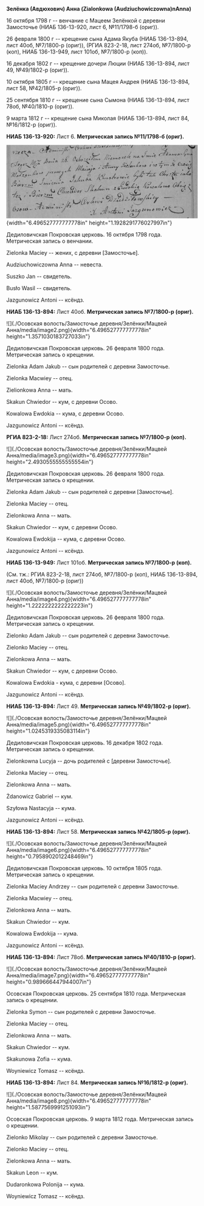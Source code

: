 **Зелёнка (Авдюхович) Анна (Zialonkowa (Audziuchowiczowna)nAnna)**

16 октября 1798 г -- венчание с Мацеем Зелёнкой с деревни Замосточье
(НИАБ 136-13-920, лист 6, №11/1798-б (ориг)).

26 февраля 1800 г -- крещение сына Адама Якуба (НИАБ 136-13-894, лист
40об, №7/1800-р (ориг)), (РГИА 823-2-18, лист 274об, №7/1800-р (коп),
НИАБ 136-13-949, лист 101об, №7/1800-р (коп)).

16 декабря 1802 г -- крещение дочери Люции (НИАБ 136-13-894, лист 49,
№49/1802-р (ориг)).

10 октября 1805 г -- крещение сына Мацея Андрея (НИАБ 136-13-894, лист
58, №42/1805-р (ориг)).

25 сентября 1810 г -- крещение сына Сымона (НИАБ 136-13-894, лист 78об,
№40/1810-р (ориг)).

9 марта 1812 г -- крещение сына Миколая (НИАБ 136-13-894, лист 84,
№16/1812-р (ориг)).

**НИАБ 136-13-920:** Лист 6. **Метрическая запись №11/1798-б (ориг).**

![](./media/0819e10f25afa7430512f5f57494ddb342eb88b0.png){width="6.496527777777778in"
height="1.1928291776027997in"}

Дедиловичская Покровская церковь. 16 октября 1798 года. Метрическая
запись о венчании.

Zielonka Maciey -- жених, с деревни \[Замосточье\].

Audziuchowiczowna Anna -- невеста.

Suszko Jan -- свидетель.

Busło Wasil -- свидетель.

Jazgunowicz Antoni -- ксёндз.

**НИАБ 136-13-894:** Лист 40об. **Метрическая запись №7/1800-р (ориг).**

![](./Осовская волость/Замосточье деревня/Зелёнки/Мацвей Анна/media/image2.png){width="6.496527777777778in"
height="1.3571030183727033in"}

Дедиловичская Покровская церковь. 26 февраля 1800 года. Метрическая
запись о крещении.

Zielonka Adam Jakub -- сын родителей с деревни Замосточье.

Zielonka Macwiey -- отец.

Zielionkowa Anna -- мать.

Skakun Chwiedor -- кум, с деревни Осово.

Kowalowa Ewdokia -- кума, с деревни Осово.

Jazgunowicz Antoni -- ксёндз.

**РГИА 823-2-18:** Лист 274об. **Метрическая запись №7/1800-р (коп).**

![](./Осовская волость/Замосточье деревня/Зелёнки/Мацвей Анна/media/image3.png){width="6.496527777777778in"
height="2.4930555555555554in"}

Дедиловичская Покровская церковь. 26 февраля 1800 года. Метрическая
запись о крещении.

Zielonka Adam Jakub -- сын родителей с деревни \[Замосточье\].

Zielonka Maciey -- отец.

Zielonkowa Anna -- мать.

Skakun Chwiedor -- кум, с деревни Осово.

Kowalowa Ewdokija -- кума, с деревни Осово.

Jazgunowicz Antoni -- ксёндз.

**НИАБ 136-13-949:** Лист 101об. **Метрическая запись №7/1800-р (коп).**

(См. тж.: РГИА 823-2-18, лист 274об, №7/1800-р (коп), НИАБ 136-13-894,
лист 40об, №7/1800-р (ориг))

![](./Осовская волость/Замосточье деревня/Зелёнки/Мацвей Анна/media/image4.png){width="6.496527777777778in"
height="1.2222222222222223in"}

Дедиловичская Покровская церковь. 26 февраля 1800 года. Метрическая
запись о крещении.

Zielonko Adam Jakub -- сын родителей с деревни Замосточье.

Zielonko Maciey -- отец.

Zielonkowa Anna -- мать.

Skakun Chwiedor -- кум, с деревни Осово.

Kowalowa Ewdokia - кума, с деревни \[Осово\].

Jazgunowicz Antoni -- ксёндз.

**НИАБ 136-13-894:** Лист 49. **Метрическая запись №49/1802-р (ориг).**

![](./Осовская волость/Замосточье деревня/Зелёнки/Мацвей Анна/media/image5.png){width="6.496527777777778in"
height="1.0245319335083114in"}

Дедиловичская Покровская церковь. 16 декабря 1802 года. Метрическая
запись о крещении.

Zielonkowna Lucyja -- дочь родителей с \[деревни Замосточье\].

Zielonka Maciey -- отец.

Zielonkowa Anna -- мать.

Żdanowicz Gabriel -- кум.

Szyłowa Nastacyja -- кума.

Jazgunowicz Antoni -- ксёндз.

**НИАБ 136-13-894:** Лист 58. **Метрическая запись №42/1805-р (ориг).**

![](./Осовская волость/Замосточье деревня/Зелёнки/Мацвей Анна/media/image6.png){width="6.496527777777778in"
height="0.7958902012248469in"}

Дедиловичская Покровская церковь. 10 октября 1805 года. Метрическая
запись о крещении.

Zielonka Maciey Andrzey -- сын родителей с деревни Замосточье.

Zielonka Macwiey -- отец.

Zielonkowa Anna -- мать.

Skakun Chwiedor -- кум.

Kowalowa Ewdokija -- кума.

Jazgunowicz Antoni -- ксёндз.

**НИАБ 136-13-894:** Лист 78об. **Метрическая запись №40/1810-р
(ориг).**

![](./Осовская волость/Замосточье деревня/Зелёнки/Мацвей Анна/media/image7.png){width="6.496527777777778in"
height="0.989666447944007in"}

Осовская Покровская церковь. 25 сентября 1810 года. Метрическая запись о
крещении.

Zielonka Symon -- сын родителей с деревни Замосточье.

Zielonka Maciey -- отец.

Zielonkowa Anna -- мать.

Skakun Chwiedor -- кум.

Skakunowa Zofia -- кума.

Woyniewicz Tomasz -- ксёндз.

**НИАБ 136-13-894:** Лист 84. **Метрическая запись №16/1812-р (ориг).**

![](./Осовская волость/Замосточье деревня/Зелёнки/Мацвей Анна/media/image8.png){width="6.496527777777778in"
height="1.5877569991251093in"}

Осовская Покровская церковь. 9 марта 1812 года. Метрическая запись о
крещении.

Zielonko Mikolay -- сын родителей с деревни Замосточье.

Zielonko Maciey -- отец.

Zielonkowa Anna -- мать.

Skakun Leon -- кум.

Dudaronkowa Polonija -- кума.

Woyniewicz Tomasz -- ксёндз.
